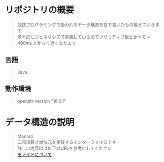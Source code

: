 # リポジトリの概要
> 競技プログラミングで扱われるデータ構造を空で書いたもの載せていきます <br>
> 基本的にジェネリクスで実装しているのでプリミティブ型と比べて + 400ms とかなり遅くなります

## 言語
> Java

## 動作環境
> openjdk version "16.0.1"

# データ構造の説明
> Monoid<br>
> 二項演算と単位元を実装するインターフェイスです<br>
> 詳しい内容はは以下のURLを参考にしてください<br>[モノイドについて](https://zenn.dev/santamn/articles/81f4bf9a4cb139)
